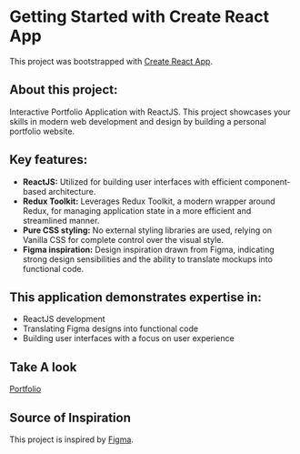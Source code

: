 # Getting Started with Create React App

This project was bootstrapped with [Create React App](https://github.com/facebook/create-react-app).

## About this project:

Interactive Portfolio Application with ReactJS. This project showcases your skills in modern web development and design by building a personal portfolio website.

## Key features:

- **ReactJS:** Utilized for building user interfaces with efficient component-based architecture.
- **Redux Toolkit:** Leverages Redux Toolkit, a modern wrapper around Redux, for managing application state in a more efficient and streamlined manner.
- **Pure CSS styling:** No external styling libraries are used, relying on Vanilla CSS for complete control over the visual style.
- **Figma inspiration:** Design inspiration drawn from Figma, indicating strong design sensibilities and the ability to translate mockups into functional code.

## This application demonstrates expertise in:

- ReactJS development
- Translating Figma designs into functional code
- Building user interfaces with a focus on user experience

## Take A look

[Portfolio](https://nakqeeb.github.io/portfolio/)


## Source of Inspiration

This project is inspired by [Figma](https://www.figma.com/community/file/1262992249991763120).
